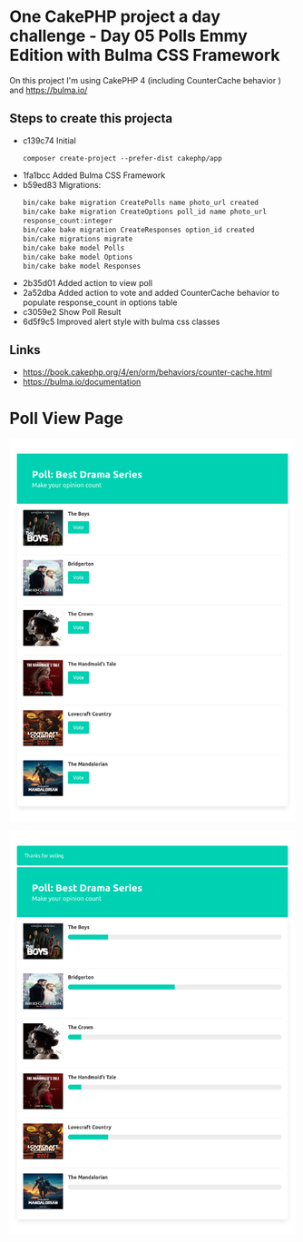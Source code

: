 # One CakePHP project a day challenge - Day 05 Polls Emmy Edition with Bulma CSS Framework

On this project I'm using CakePHP 4 (including CounterCache behavior ) and https://bulma.io/

## Steps to create this projecta

- c139c74 Initial
  ```
  composer create-project --prefer-dist cakephp/app
  ```
- 1fa1bcc Added Bulma CSS Framework
- b59ed83 Migrations:
  ```
  bin/cake bake migration CreatePolls name photo_url created
  bin/cake bake migration CreateOptions poll_id name photo_url response_count:integer
  bin/cake bake migration CreateResponses option_id created
  bin/cake migrations migrate
  bin/cake bake model Polls
  bin/cake bake model Options
  bin/cake bake model Responses
  ```
- 2b35d01 Added action to view poll
- 2a52dba Added action to vote and added CounterCache behavior to populate response_count in options table
- c3059e2 Show Poll Result
- 6d5f9c5 Improved alert style with bulma css classes

## Links
- https://book.cakephp.org/4/en/orm/behaviors/counter-cache.html
- https://bulma.io/documentation

# Poll View Page
![alt text](./resources/result-05-polls.png)

![alt text](./resources/result-05-polls-02.png)

